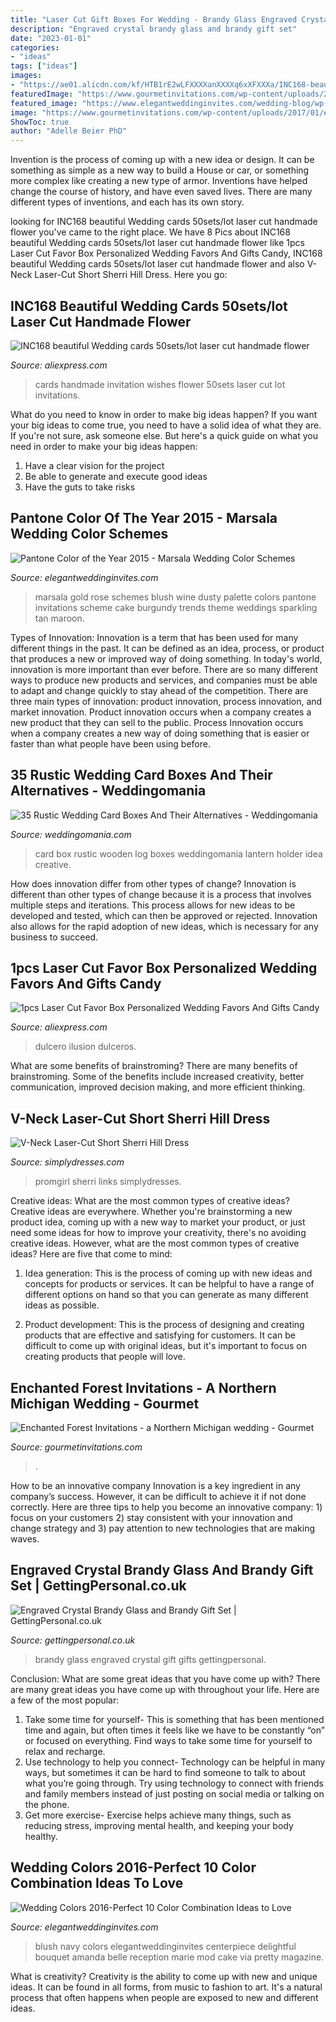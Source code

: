 ```yaml
---
title: "Laser Cut Gift Boxes For Wedding - Brandy Glass Engraved Crystal Gift Gifts Gettingpersonal"
description: "Engraved crystal brandy glass and brandy gift set"
date: "2023-01-01"
categories:
- "ideas"
tags: ["ideas"]
images:
- "https://ae01.alicdn.com/kf/HTB1rE2wLFXXXXanXXXXq6xXFXXXa/INC168-beautiful-Wedding-cards-50sets-lot-laser-cut-handmade-flower-invitation-cards-wedding-Best-Wishes-invitation.jpg"
featuredImage: "https://www.gourmetinvitations.com/wp-content/uploads/2017/01/enchanted-forest-invitations_0003.jpg"
featured_image: "https://www.elegantweddinginvites.com/wedding-blog/wp-content/uploads/2015/10/wedding-color-trends-2016-navy-blue-and-blush.jpg"
image: "https://www.gourmetinvitations.com/wp-content/uploads/2017/01/enchanted-forest-invitations_0003.jpg"
ShowToc: true
author: "Adelle Beier PhD"
---
```



Invention is the process of coming up with a new idea or design. It can be something as simple as a new way to build a House or car, or something more complex like creating a new type of armor. Inventions have helped change the course of history, and have even saved lives. There are many different types of inventions, and each has its own story.

	

		
looking for INC168 beautiful Wedding cards 50sets/lot laser cut handmade flower you've came to the right place. We have 8 Pics about INC168 beautiful Wedding cards 50sets/lot laser cut handmade flower like 1pcs Laser Cut Favor Box Personalized Wedding Favors And Gifts Candy, INC168 beautiful Wedding cards 50sets/lot laser cut handmade flower and also V-Neck Laser-Cut Short Sherri Hill Dress. Here you go:
		
    
## INC168 Beautiful Wedding Cards 50sets/lot Laser Cut Handmade Flower

<img loading=lazy src="https://ae01.alicdn.com/kf/HTB1rE2wLFXXXXanXXXXq6xXFXXXa/INC168-beautiful-Wedding-cards-50sets-lot-laser-cut-handmade-flower-invitation-cards-wedding-Best-Wishes-invitation.jpg" onerror="this.onerror=null;this.src='https://tse4.mm.bing.net/th?id=OIP._pEwzRc9k91Y5XMEvwCIyQHaJ3&amp;pid=15.1';" alt="INC168 beautiful Wedding cards 50sets/lot laser cut handmade flower">

_Source: aliexpress.com_

>cards handmade invitation wishes flower 50sets laser cut lot invitations. 

	

What do you need to know in order to make big ideas happen?
If you want your big ideas to come true, you need to have a solid idea of what they are. If you're not sure, ask someone else. But here's a quick guide on what you need in order to make your big ideas happen: 
1. Have a clear vision for the project 
2. Be able to generate and execute good ideas 
3. Have the guts to take risks 

    
## Pantone Color Of The Year 2015 - Marsala Wedding Color Schemes

<img loading=lazy src="https://www.elegantweddinginvites.com/wedding-blog/wp-content/uploads/2014/12/sparkling-marsala-and-gold-wedding-color-schemes-2015-trends.jpg" onerror="this.onerror=null;this.src='https://tse2.mm.bing.net/th?id=OIP.nnTUa956apIj4j1rfdZEiwHaMk&amp;pid=15.1';" alt="Pantone Color of the Year 2015 - Marsala Wedding Color Schemes">

_Source: elegantweddinginvites.com_

>marsala gold rose schemes blush wine dusty palette colors pantone invitations scheme cake burgundy trends theme weddings sparkling tan maroon. 

	

Types of Innovation:
Innovation is a term that has been used for many different things in the past. It can be defined as an idea, process, or product that produces a new or improved way of doing something. In today's world, innovation is more important than ever before. There are so many different ways to produce new products and services, and companies must be able to adapt and change quickly to stay ahead of the competition. 
There are three main types of innovation: product innovation, process innovation, and market innovation. Product innovation occurs when a company creates a new product that they can sell to the public. Process Innovation occurs when a company creates a new way of doing something that is easier or faster than what people have been using before.

    
## 35 Rustic Wedding Card Boxes And Their Alternatives - Weddingomania

<img loading=lazy src="https://i.weddingomania.com/2017/03/36-wooden-log-turned-into-a-card-box-with-cutouts.jpg" onerror="this.onerror=null;this.src='https://tse1.mm.bing.net/th?id=OIP.9ROOQVhBTy_eBlwYsxHD3gHaKQ&amp;pid=15.1';" alt="35 Rustic Wedding Card Boxes And Their Alternatives - Weddingomania">

_Source: weddingomania.com_

>card box rustic wooden log boxes weddingomania lantern holder idea creative. 

	

How does innovation differ from other types of change?
Innovation is different than other types of change because it is a process that involves multiple steps and iterations. This process allows for new ideas to be developed and tested, which can then be approved or rejected. Innovation also allows for the rapid adoption of new ideas, which is necessary for any business to succeed.

    
## 1pcs Laser Cut Favor Box Personalized Wedding Favors And Gifts Candy

<img loading=lazy src="https://ae01.alicdn.com/kf/HTB1Q0D6KXXXXXb2XpXXq6xXFXXXy/1pcs-Laser-Cut-Favor-Box-Personalized-Wedding-Favors-And-Gifts-Candy-Boxes-Event-Party-Supplies-Red.jpg" onerror="this.onerror=null;this.src='https://tse2.mm.bing.net/th?id=OIP.xRvfL9jd6qstDOJ4PrTsugHaHa&amp;pid=15.1';" alt="1pcs Laser Cut Favor Box Personalized Wedding Favors And Gifts Candy">

_Source: aliexpress.com_

>dulcero ilusion dulceros. 

	

What are some benefits of brainstroming?
There are many benefits of brainstroming. Some of the benefits include increased creativity, better communication, improved decision making, and more efficient thinking.

    
## V-Neck Laser-Cut Short Sherri Hill Dress

<img loading=lazy src="https://img.simplydresses.com/_img/SDPRODUCTS/1552611/1000/red-dress-SH-S50678-a.jpg" onerror="this.onerror=null;this.src='https://tse4.mm.bing.net/th?id=OIP.fh0b1zWbfitypXBWuO9FMgHaMV&amp;pid=15.1';" alt="V-Neck Laser-Cut Short Sherri Hill Dress">

_Source: simplydresses.com_

>promgirl sherri links simplydresses. 

	

Creative ideas: What are the most common types of creative ideas?
Creative ideas are everywhere. Whether you're brainstorming a new product idea, coming up with a new way to market your product, or just need some ideas for how to improve your creativity, there's no avoiding creative ideas. However, what are the most common types of creative ideas? Here are five that come to mind: 
1. Idea generation: This is the process of coming up with new ideas and concepts for products or services. It can be helpful to have a range of different options on hand so that you can generate as many different ideas as possible.

2. Product development: This is the process of designing and creating products that are effective and satisfying for customers. It can be difficult to come up with original ideas, but it's important to focus on creating products that people will love.


    
## Enchanted Forest Invitations - A Northern Michigan Wedding - Gourmet

<img loading=lazy src="https://www.gourmetinvitations.com/wp-content/uploads/2017/01/enchanted-forest-invitations_0003.jpg" onerror="this.onerror=null;this.src='https://tse3.mm.bing.net/th?id=OIP.DobMLviQ0x6wKv40jwTjsQHaE8&amp;pid=15.1';" alt="Enchanted Forest Invitations - a Northern Michigan wedding - Gourmet">

_Source: gourmetinvitations.com_

>. 

	

How to be an innovative company
Innovation is a key ingredient in any company’s success. However, it can be difficult to achieve it if not done correctly. Here are three tips to help you become an innovative company: 1) focus on your customers 2) stay consistent with your innovation and change strategy and 3) pay attention to new technologies that are making waves.

    
## Engraved Crystal Brandy Glass And Brandy Gift Set | GettingPersonal.co.uk

<img loading=lazy src="http://media.gettingpersonal.co.uk/160878/images/products/24/21424/rwf/engraved-crystal-brandy-glass-and-brandy-gift-set_a.jpg" onerror="this.onerror=null;this.src='https://tse1.mm.bing.net/th?id=OIP.rpY9PpYZnPkYJiYTYFkxDwHaHa&amp;pid=15.1';" alt="Engraved Crystal Brandy Glass and Brandy Gift Set | GettingPersonal.co.uk">

_Source: gettingpersonal.co.uk_

>brandy glass engraved crystal gift gifts gettingpersonal. 

	

Conclusion: What are some great ideas that you have come up with?
There are many great ideas you have come up with throughout your life. Here are a few of the most popular: 
1. Take some time for yourself- This is something that has been mentioned time and again, but often times it feels like we have to be constantly “on” or focused on everything. Find ways to take some time for yourself to relax and recharge. 
2. Use technology to help you connect- Technology can be helpful in many ways, but sometimes it can be hard to find someone to talk to about what you’re going through. Try using technology to connect with friends and family members instead of just posting on social media or talking on the phone. 
3. Get more exercise- Exercise helps achieve many things, such as reducing stress, improving mental health, and keeping your body healthy.

    
## Wedding Colors 2016-Perfect 10 Color Combination Ideas To Love

<img loading=lazy src="https://www.elegantweddinginvites.com/wedding-blog/wp-content/uploads/2015/10/wedding-color-trends-2016-navy-blue-and-blush.jpg" onerror="this.onerror=null;this.src='https://tse4.mm.bing.net/th?id=OIP.mJPUgLFDCEbNUgwtrl9ZbwHaNL&amp;pid=15.1';" alt="Wedding Colors 2016-Perfect 10 Color Combination Ideas to Love">

_Source: elegantweddinginvites.com_

>blush navy colors elegantweddinginvites centerpiece delightful bouquet amanda belle reception marie mod cake via pretty magazine. 

	

What is creativity?
Creativity is the ability to come up with new and unique ideas. It can be found in all forms, from music to fashion to art. It's a natural process that often happens when people are exposed to new and different ideas.

